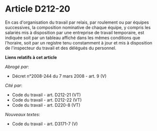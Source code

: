 # Article D212-20

En cas d'organisation du travail par relais, par roulement ou par équipes successives, la composition nominative de chaque
équipe, y compris les salariés mis à disposition par une entreprise de travail temporaire, est indiquée soit par un tableau
affiché dans les mêmes conditions que l'horaire, soit par un registre tenu constamment à jour et mis à disposition de
l'inspecteur du travail et des délégués du personnel.

**Liens relatifs à cet article**

_Abrogé par_:

  - Décret n°2008-244 du 7 mars 2008 - art. 9 (V)

_Cité par_:

  - Code du travail - art. D212-21 (VT)
  - Code du travail - art. D212-22 (VT)
  - Code du travail - art. D220-8 (VT)

_Nouveaux textes_:

  - Code du travail - art. D3171-7 (V)
